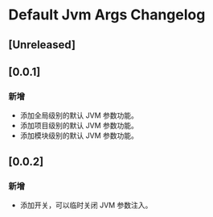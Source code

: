<!-- Keep a Changelog guide -> https://keepachangelog.com -->

# Default Jvm Args Changelog

## [Unreleased]

## [0.0.1]

### 新增
- 添加全局级别的默认 JVM 参数功能。
- 添加项目级别的默认 JVM 参数功能。
- 添加模块级别的默认 JVM 参数功能。

## [0.0.2]

### 新增
- 添加开关，可以临时关闭 JVM 参数注入。
